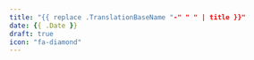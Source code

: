 ```yaml
---
title: "{{ replace .TranslationBaseName "-" " " | title }}"
date: {{ .Date }}
draft: true
icon: "fa-diamond"
---
```


